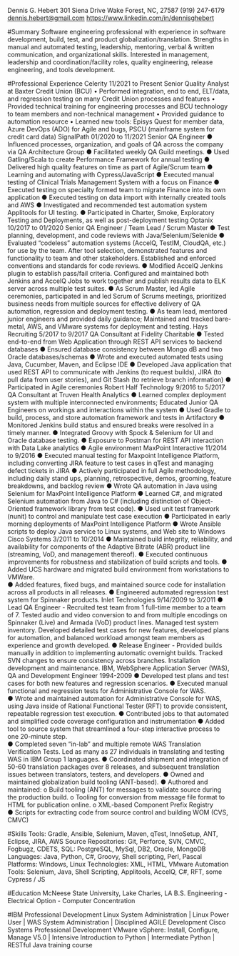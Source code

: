 Dennis G. Hebert
301 Siena Drive
Wake Forest, NC, 27587
(919) 247-6179
dennis.hebert@gmail.com
https://www.linkedin.com/in/dennisghebert

#Summary
Software engineering professional with experience in software development, build, test, and product globalization/translation.  Strengths in manual and automated testing, leadership, mentoring, verbal & written communication, and organizational skills.  Interested in management, leadership and coordination/facility roles, quality engineering, release engineering, and tools development.

#Professional Experience
Celerity										11/2021 to Present
Senior Quality Analyst at Baxter Credit Union (BCU)
• Performed integration, end to end, ELT/data, and regression testing on many Credit Union processes and features
• Provided technical training for engineering processes and BCU technology to team members and non-technical management
• Provided guidance to automation resource
• Learned new tools: Episys Quest for member data, Azure DevOps (ADO) for Agile and bugs, PSCU (mainframe system for credit card data)
SignalPath									01/2020 to 11/2021
Senior QA Engineer
● Influenced processes, organization, and goals of QA across the company via QA Architecture Group
● Facilitated weekly QA Guild meetings.
● Used Gatling/Scala to create Performance Framework for annual testing
● Delivered high quality features on time as part of Agile/Scrum team
● Learning and automating with Cypress/JavaScript
● Executed manual testing of Clinical Trials Management System with a focus on Finance
● Executed testing on specialty formed team to migrate Finance into its own application
● Executed testing on data import with internally created tools and AWS
● Investigated and recommended test automation system Applitools for UI testing.
● Participated in Charter, Smoke, Exploratory Testing and Deployments, as well as post-deployment testing
Optanix									10/2017 to 01/2020
Senior QA Engineer / Team Lead / Scrum Master
● Test planning, development, and code reviews with Java/Selenium/Selenide
● Evaluated “codeless” automation systems (AccelQ, TestIM, CloudQA, etc.) for use by the team.  After tool selection, demonstrated features and functionality to team and other stakeholders.  Established and enforced conventions and standards for code reviews.
● Modified AccelQ Jenkins plugin to establish pass/fail criteria.  Configured and maintained both Jenkins and AccelQ Jobs to work together and publish results data to ELK server across multiple test suites.
● As Scrum Master, led Agile ceremonies, participated in and led Scrum of Scrums meetings, prioritized business needs from multiple sources for effective delivery of QA automation, regression and deployment testing.
● As team lead, mentored junior engineers and provided daily guidance; Maintained and tracked bare-metal, AWS, and VMware systems for deployment and testing.
Hays Recruiting									5/2017 to 9/2017
QA Consultant at Fidelity Charitable
● Tested end-to-end from Web Application through REST API services to backend databases
● Ensured database consistency between Mongo dB and two Oracle databases/schemas
● Wrote and executed automated tests using Java, Cucumber, Maven, and Eclipse IDE
● Developed Java application that used REST API to communicate with Jenkins (to request builds), JIRA (to pull data from user stories), and Git Stash (to retrieve branch information)
● Participated in Agile ceremonies
Robert Half Technology								9/2016 to 5/2017
QA Consultant at Truven Health Analytics
● Learned complex deployment system with multiple interconnected environments; Educated Junior QA Engineers on workings and interactions within the system
● Used Gradle to build, process, and store automation framework and tests in Artifactory
● Monitored Jenkins build status and ensured breaks were resolved in a timely manner.
● Integrated Groovy with Spock & Selenium for UI and Oracle database testing.
● Exposure to Postman for REST API interaction with Data Lake analytics
● Agile environment
MaxPoint Interactive								11/2014 to 9/2016
● Executed manual testing for Maxpoint Intelligence Platform, including converting JIRA feature to test cases in qTest and managing defect tickets in JIRA
● Actively participated in full Agile methodology, including daily stand ups, planning, retrospective, demos, grooming, feature breakdowns, and backlog review
● Wrote QA automation in Java using Selenium for MaxPoint Intelligence Platform
● Learned C#, and migrated Selenium automation from Java to C# (including distinction of Object-Oriented framework library from test code).
● Used unit test framework (nunit) to control and manipulate test case execution
● Participated in early morning deployments of MaxPoint Intelligence Platform
● Wrote Ansible scripts to deploy Java service to Linux systems, and Web site to Windows
Cisco Systems									3/2011 to 10/2014
● Maintained build integrity, reliability, and availability for components of the Adaptive Bitrate (ABR) product line (streaming, VoD, and management thereof).
● Executed continuous improvements for robustness and stabilization of build scripts and tools.
● Added UCS hardware and migrated build environment from workstations to VMWare.  
● Added features, fixed bugs, and maintained source code for installation across all products in all releases.
● Engineered automated regression test system for Spinnaker products.
Inlet Technologies								9/14/2009 to 3/2011
● Lead QA Engineer - Recruited test team from 1 full-time member to a team of 7. Tested audio and video conversion to and from multiple encodings on Spinnaker (Live) and Armada (VoD) product lines. Managed test system inventory. Developed detailed test cases for new features, developed plans for automation, and balanced workload amongst team members as experience and growth developed.
● Release Engineer - Provided builds manually in addition to implementing automatic overnight builds. Tracked SVN changes to ensure consistency across branches. Installation development and maintenance.
IBM, WebSphere Application Server (WAS), QA and Development Engineer	1994-2009
● Developed test plans and test cases for both new features and regression scenarios.
● Executed manual functional and regression tests for Administrative Console for WAS.  
● Wrote and maintained automation for Administrative Console for WAS, using Java inside of Rational Functional Tester (RFT) to provide consistent, repeatable regression test execution.
● Contributed jobs to that automated and simplified code coverage configuration and instrumentation
● Added tool to source system that streamlined a four-step interactive process to one 20-minute step.     
● Completed seven “in-lab” and multiple remote WAS Translation Verification Tests. Led as many as 27 individuals in translating and testing WAS in IBM Group 1 languages.
● Coordinated shipment and integration of 50-60 translation packages over 8 releases, and subsequent translation issues between translators, testers, and developers.
● Owned and maintained globalization build tooling (ANT-based).
● Authored and maintained:
o Build tooling (ANT) for messages to validate source during the production build.
o Tooling for conversion from message file format to HTML for publication online.
o XML-based Component Prefix Registry      
● Scripts for extracting code from source control and building WOM (CVS, CMVC)

#Skills
Tools: Gradle, Ansible, Selenium, Maven, qTest, InnoSetup, ANT, Eclipse, JIRA, AWS
Source Repositories: Git, Perforce, SVN, CMVC, Fogbugz, CDETS, 
SQL: PostgreSQL, MySql, DB2, Oracle, MongoDB
Languages: Java, Python, C#, Groovy, Shell scripting, Perl, Pascal
Platforms: Windows, Linux
Technologies:  XML, HTML, VMware
Automation Tools: Selenium, Java, Shell Scripting, Applitools, AccelQ, C#, RFT, some Cypress / JS

#Education
McNeese State University, Lake Charles, LA
B.S. Engineering - Electrical Option - Computer Concentration

#IBM Professional Development
Linux System Administration | Linux Power User | WAS System Administration | Disciplined AGILE Development
Cisco Systems Professional Development
VMware vSphere: Install, Configure, Manage V5.0 | Intensive Introduction to Python | Intermediate Python | RESTful Java training course








